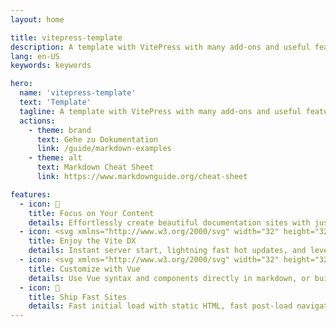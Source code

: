 ```yaml
---
layout: home

title: vitepress-template
description: A template with VitePress with many add-ons and useful features.
lang: en-US
keywords: keywords

hero:
  name: 'vitepress-template'
  text: 'Template'
  tagline: A template with VitePress with many add-ons and useful features.
  actions:
    - theme: brand
      text: Gehe zu Dokumentation
      link: /guide/markdown-examples
    - theme: alt
      text: Markdown Cheat Sheet
      link: https://www.markdownguide.org/cheat-sheet

features:
  - icon: 📝
    title: Focus on Your Content
    details: Effortlessly create beautiful documentation sites with just markdown.
  - icon: <svg xmlns="http://www.w3.org/2000/svg" width="32" height="32"><g fill="none"><path fill="url(#a)" d="m29.884 6.146-13.142 23.5a.714.714 0 0 1-1.244.005L2.096 6.148a.714.714 0 0 1 .746-1.057l13.156 2.352a.714.714 0 0 0 .253 0l12.881-2.348a.714.714 0 0 1 .752 1.05z"/><path fill="url(#b)" d="M22.264 2.007 12.54 3.912a.357.357 0 0 0-.288.33l-.598 10.104a.357.357 0 0 0 .437.369l2.707-.625a.357.357 0 0 1 .43.42l-.804 3.939a.357.357 0 0 0 .454.413l1.672-.508a.357.357 0 0 1 .454.414l-1.279 6.187c-.08.387.435.598.65.267l.143-.222 7.925-15.815a.357.357 0 0 0-.387-.51l-2.787.537a.357.357 0 0 1-.41-.45l1.818-6.306a.357.357 0 0 0-.412-.45z"/><defs><linearGradient id="a" x1="6" x2="235" y1="33" y2="344" gradientTransform="translate(1.34 1.894) scale(.07142)" gradientUnits="userSpaceOnUse"><stop stop-color="#41D1FF"/><stop offset="1" stop-color="#BD34FE"/></linearGradient><linearGradient id="b" x1="194.651" x2="236.076" y1="8.818" y2="292.989" gradientTransform="translate(1.34 1.894) scale(.07142)" gradientUnits="userSpaceOnUse"><stop stop-color="#FFEA83"/><stop offset=".083" stop-color="#FFDD35"/><stop offset="1" stop-color="#FFA800"/></linearGradient></defs></g></svg>
    title: Enjoy the Vite DX
    details: Instant server start, lightning fast hot updates, and leverage Vite ecosystem plugins.
  - icon: <svg xmlns="http://www.w3.org/2000/svg" width="32" height="32"><path fill="#41b883" d="M24.4 3.925H30l-14 24.15L2 3.925h10.71l3.29 5.6 3.22-5.6Z"/><path fill="#41b883" d="m2 3.925 14 24.15 14-24.15h-5.6L16 18.415 7.53 3.925Z"/><path fill="#35495e" d="M7.53 3.925 16 18.485l8.4-14.56h-5.18L16 9.525l-3.29-5.6Z"/></svg>
    title: Customize with Vue
    details: Use Vue syntax and components directly in markdown, or build custom themes with Vue.
  - icon: 🚀
    title: Ship Fast Sites
    details: Fast initial load with static HTML, fast post-load navigation with client-side routing.
---
```

